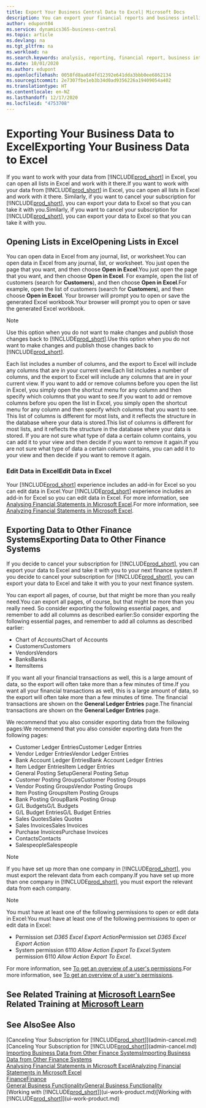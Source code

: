 ```yaml
---
title: Export Your Business Central Data to Excel| Microsoft Docs
description: You can export your financial reports and business intelligence data from Business Central  to Excel, or open your data in Excel.
author: edupont04
ms.service: dynamics365-business-central
ms.topic: article
ms.devlang: na
ms.tgt_pltfrm: na
ms.workload: na
ms.search.keywords: analysis, reporting, financial report, business intelligence, BI, Excel
ms.date: 10/01/2020
ms.author: edupont
ms.openlocfilehash: 0058fd8aa684fd12392e641dda3bbb0ee6862134
ms.sourcegitcommit: 2e7307fbe1eb3b34d0ad9356226a19409054a402
ms.translationtype: HT
ms.contentlocale: en-NZ
ms.lasthandoff: 12/17/2020
ms.locfileid: "4753708"
---
```

# <a name="exporting-your-business-data-to-excel"></a><span data-ttu-id="d309a-103">Exporting Your Business Data to Excel</span><span class="sxs-lookup"><span data-stu-id="d309a-103">Exporting Your Business Data to Excel</span></span>
<span data-ttu-id="d309a-104">If you want to work with your data from [!INCLUDE[prod_short](includes/prod_short.md)] in Excel, you can open all lists in Excel and work with it there.</span><span class="sxs-lookup"><span data-stu-id="d309a-104">If you want to work with your data from [!INCLUDE[prod_short](includes/prod_short.md)] in Excel, you can open all lists in Excel and work with it there.</span></span> <span data-ttu-id="d309a-105">Similarly, if you want to cancel your subscription for [!INCLUDE[prod_short](includes/prod_short.md)], you can export your data to Excel so that you can take it with you.</span><span class="sxs-lookup"><span data-stu-id="d309a-105">Similarly, if you want to cancel your subscription for [!INCLUDE[prod_short](includes/prod_short.md)], you can export your data to Excel so that you can take it with you.</span></span>

## <a name="opening-lists-in-excel"></a><span data-ttu-id="d309a-106">Opening Lists in Excel</span><span class="sxs-lookup"><span data-stu-id="d309a-106">Opening Lists in Excel</span></span>
<span data-ttu-id="d309a-107">You can open data in Excel from any journal, list, or worksheet.</span><span class="sxs-lookup"><span data-stu-id="d309a-107">You can open data in Excel from any journal, list, or worksheet.</span></span> <span data-ttu-id="d309a-108">You just open the page that you want, and then choose **Open in Excel**.</span><span class="sxs-lookup"><span data-stu-id="d309a-108">You just open the page that you want, and then choose **Open in Excel**.</span></span> <span data-ttu-id="d309a-109">For example, open the list of customers (search for **Customers**), and then choose **Open in Excel**.</span><span class="sxs-lookup"><span data-stu-id="d309a-109">For example, open the list of customers (search for **Customers**), and then choose **Open in Excel**.</span></span> <span data-ttu-id="d309a-110">Your browser will prompt you to open or save the generated Excel workbook.</span><span class="sxs-lookup"><span data-stu-id="d309a-110">Your browser will prompt you to open or save the generated Excel workbook.</span></span>  

> [!NOTE]
> <span data-ttu-id="d309a-111">Use this option when you do not want to make changes and publish those changes back to [!INCLUDE[prod_short](includes/prod_short.md)].</span><span class="sxs-lookup"><span data-stu-id="d309a-111">Use this option when you do not want to make changes and publish those changes back to [!INCLUDE[prod_short](includes/prod_short.md)].</span></span>  

<span data-ttu-id="d309a-112">Each list includes a number of columns, and the export to Excel will include any columns that are in your current view.</span><span class="sxs-lookup"><span data-stu-id="d309a-112">Each list includes a number of columns, and the export to Excel will include any columns that are in your current view.</span></span> <span data-ttu-id="d309a-113">If you want to add or remove columns before you open the list in Excel, you simply open the shortcut menu for any column and then specify which columns that you want to see.</span><span class="sxs-lookup"><span data-stu-id="d309a-113">If you want to add or remove columns before you open the list in Excel, you simply open the shortcut menu for any column and then specify which columns that you want to see.</span></span> <span data-ttu-id="d309a-114">This list of columns is different for most lists, and it reflects the structure in the database where your data is stored.</span><span class="sxs-lookup"><span data-stu-id="d309a-114">This list of columns is different for most lists, and it reflects the structure in the database where your data is stored.</span></span> <span data-ttu-id="d309a-115">If you are not sure what type of data a certain column contains, you can add it to your view and then decide if you want to remove it again.</span><span class="sxs-lookup"><span data-stu-id="d309a-115">If you are not sure what type of data a certain column contains, you can add it to your view and then decide if you want to remove it again.</span></span>  

### <a name="edit-data-in-excel"></a><span data-ttu-id="d309a-116">Edit Data in Excel</span><span class="sxs-lookup"><span data-stu-id="d309a-116">Edit Data in Excel</span></span>
<span data-ttu-id="d309a-117">Your [!INCLUDE[prod_short](includes/prod_short.md)] experience includes an add-in for Excel so you can edit data in Excel.</span><span class="sxs-lookup"><span data-stu-id="d309a-117">Your [!INCLUDE[prod_short](includes/prod_short.md)] experience includes an add-in for Excel so you can edit data in Excel.</span></span> <span data-ttu-id="d309a-118">For more information, see [Analysing Financial Statements in Microsoft Excel](finance-analyze-excel.md).</span><span class="sxs-lookup"><span data-stu-id="d309a-118">For more information, see [Analyzing Financial Statements in Microsoft Excel](finance-analyze-excel.md).</span></span>  

## <a name="exporting-data-to-other-finance-systems"></a><span data-ttu-id="d309a-119">Exporting Data to Other Finance Systems</span><span class="sxs-lookup"><span data-stu-id="d309a-119">Exporting Data to Other Finance Systems</span></span>
<span data-ttu-id="d309a-120">If you decide to cancel your subscription for [!INCLUDE[prod_short](includes/prod_short.md)], you can export your data to Excel and take it with you to your next finance system.</span><span class="sxs-lookup"><span data-stu-id="d309a-120">If you decide to cancel your subscription for [!INCLUDE[prod_short](includes/prod_short.md)], you can export your data to Excel and take it with you to your next finance system.</span></span>  

<span data-ttu-id="d309a-121">You can export all pages, of course, but that might be more than you really need.</span><span class="sxs-lookup"><span data-stu-id="d309a-121">You can export all pages, of course, but that might be more than you really need.</span></span> <span data-ttu-id="d309a-122">So consider exporting the following essential pages, and remember to add all columns as described earlier:</span><span class="sxs-lookup"><span data-stu-id="d309a-122">So consider exporting the following essential pages, and remember to add all columns as described earlier:</span></span>  

* <span data-ttu-id="d309a-123">Chart of Accounts</span><span class="sxs-lookup"><span data-stu-id="d309a-123">Chart of Accounts</span></span>  
* <span data-ttu-id="d309a-124">Customers</span><span class="sxs-lookup"><span data-stu-id="d309a-124">Customers</span></span>  
* <span data-ttu-id="d309a-125">Vendors</span><span class="sxs-lookup"><span data-stu-id="d309a-125">Vendors</span></span>  
* <span data-ttu-id="d309a-126">Banks</span><span class="sxs-lookup"><span data-stu-id="d309a-126">Banks</span></span>  
* <span data-ttu-id="d309a-127">Items</span><span class="sxs-lookup"><span data-stu-id="d309a-127">Items</span></span>  

<span data-ttu-id="d309a-128">If you want all your financial transactions as well, this is a large amount of data, so the export will often take more than a few minutes of time.</span><span class="sxs-lookup"><span data-stu-id="d309a-128">If you want all your financial transactions as well, this is a large amount of data, so the export will often take more than a few minutes of time.</span></span> <span data-ttu-id="d309a-129">The financial transactions are shown on the **General Ledger Entries** page.</span><span class="sxs-lookup"><span data-stu-id="d309a-129">The financial transactions are shown on the **General Ledger Entries** page.</span></span>  

<span data-ttu-id="d309a-130">We recommend that you also consider exporting data from the following pages:</span><span class="sxs-lookup"><span data-stu-id="d309a-130">We recommend that you also consider exporting data from the following pages:</span></span>  

* <span data-ttu-id="d309a-131">Customer Ledger Entries</span><span class="sxs-lookup"><span data-stu-id="d309a-131">Customer Ledger Entries</span></span>  
* <span data-ttu-id="d309a-132">Vendor Ledger Entries</span><span class="sxs-lookup"><span data-stu-id="d309a-132">Vendor Ledger Entries</span></span>  
* <span data-ttu-id="d309a-133">Bank Account Ledger Entries</span><span class="sxs-lookup"><span data-stu-id="d309a-133">Bank Account Ledger Entries</span></span>  
* <span data-ttu-id="d309a-134">Item Ledger Entries</span><span class="sxs-lookup"><span data-stu-id="d309a-134">Item Ledger Entries</span></span>  
* <span data-ttu-id="d309a-135">General Posting Setup</span><span class="sxs-lookup"><span data-stu-id="d309a-135">General Posting Setup</span></span>  
* <span data-ttu-id="d309a-136">Customer Posting Groups</span><span class="sxs-lookup"><span data-stu-id="d309a-136">Customer Posting Groups</span></span>  
* <span data-ttu-id="d309a-137">Vendor Posting Groups</span><span class="sxs-lookup"><span data-stu-id="d309a-137">Vendor Posting Groups</span></span>  
* <span data-ttu-id="d309a-138">Item Posting Groups</span><span class="sxs-lookup"><span data-stu-id="d309a-138">Item Posting Groups</span></span>  
* <span data-ttu-id="d309a-139">Bank Posting Group</span><span class="sxs-lookup"><span data-stu-id="d309a-139">Bank Posting Group</span></span>  
* <span data-ttu-id="d309a-140">G/L Budgets</span><span class="sxs-lookup"><span data-stu-id="d309a-140">G/L Budgets</span></span>  
* <span data-ttu-id="d309a-141">G/L Budget Entries</span><span class="sxs-lookup"><span data-stu-id="d309a-141">G/L Budget Entries</span></span>  
* <span data-ttu-id="d309a-142">Sales Quotes</span><span class="sxs-lookup"><span data-stu-id="d309a-142">Sales Quotes</span></span>  
* <span data-ttu-id="d309a-143">Sales Invoices</span><span class="sxs-lookup"><span data-stu-id="d309a-143">Sales Invoices</span></span>  
* <span data-ttu-id="d309a-144">Purchase Invoices</span><span class="sxs-lookup"><span data-stu-id="d309a-144">Purchase Invoices</span></span>  
* <span data-ttu-id="d309a-145">Contacts</span><span class="sxs-lookup"><span data-stu-id="d309a-145">Contacts</span></span>  
* <span data-ttu-id="d309a-146">Salespeople</span><span class="sxs-lookup"><span data-stu-id="d309a-146">Salespeople</span></span>  

> [!NOTE]  
> <span data-ttu-id="d309a-147">If you have set up more than one company in [!INCLUDE[prod_short](includes/prod_short.md)], you must export the relevant data from each company.</span><span class="sxs-lookup"><span data-stu-id="d309a-147">If you have set up more than one company in [!INCLUDE[prod_short](includes/prod_short.md)], you must export the relevant data from each company.</span></span>

> [!NOTE]
> <span data-ttu-id="d309a-148">You must have at least one of the following permissions to open or edit data in Excel:</span><span class="sxs-lookup"><span data-stu-id="d309a-148">You must have at least one of the following permissions to open or edit data in Excel:</span></span>
>    - <span data-ttu-id="d309a-149">Permission set *D365 Excel Export Action*</span><span class="sxs-lookup"><span data-stu-id="d309a-149">Permission set *D365 Excel Export Action*</span></span>  
>    - <span data-ttu-id="d309a-150">System permission 6110 *Allow Action Export To Excel*.</span><span class="sxs-lookup"><span data-stu-id="d309a-150">System permission 6110 *Allow Action Export To Excel*.</span></span>  

<span data-ttu-id="d309a-151">For more information, see [To get an overview of a user's permissions](ui-define-granular-permissions.md#to-get-an-overview-of-a-users-permissions).</span><span class="sxs-lookup"><span data-stu-id="d309a-151">For more information, see [To get an overview of a user's permissions](ui-define-granular-permissions.md#to-get-an-overview-of-a-users-permissions).</span></span>

## <a name="see-related-training-at-microsoft-learn"></a><span data-ttu-id="d309a-152">See Related Training at [Microsoft Learn](/learn/modules/configure-powerbi-excel-dynamics-365-business-central/index)</span><span class="sxs-lookup"><span data-stu-id="d309a-152">See Related Training at [Microsoft Learn](/learn/modules/configure-powerbi-excel-dynamics-365-business-central/index)</span></span>

## <a name="see-also"></a><span data-ttu-id="d309a-153">See Also</span><span class="sxs-lookup"><span data-stu-id="d309a-153">See Also</span></span>
<span data-ttu-id="d309a-154">[Canceling Your Subscription for [!INCLUDE[prod_short](includes/prod_short.md)]](admin-cancel.md)</span><span class="sxs-lookup"><span data-stu-id="d309a-154">[Canceling Your Subscription for [!INCLUDE[prod_short](includes/prod_short.md)]](admin-cancel.md)</span></span>  
[<span data-ttu-id="d309a-155">Importing Business Data from Other Finance Systems</span><span class="sxs-lookup"><span data-stu-id="d309a-155">Importing Business Data from Other Finance Systems</span></span>](across-import-data-configuration-packages.md)  
[<span data-ttu-id="d309a-156">Analysing Financial Statements in Microsoft Excel</span><span class="sxs-lookup"><span data-stu-id="d309a-156">Analyzing Financial Statements in Microsoft Excel</span></span>](finance-analyze-excel.md)  
[<span data-ttu-id="d309a-157">Finance</span><span class="sxs-lookup"><span data-stu-id="d309a-157">Finance</span></span>](finance.md)  
[<span data-ttu-id="d309a-158">General Business Functionality</span><span class="sxs-lookup"><span data-stu-id="d309a-158">General Business Functionality</span></span>](ui-across-business-areas.md)  
<span data-ttu-id="d309a-159">[Working with [!INCLUDE[prod_short](includes/prod_short.md)]](ui-work-product.md)</span><span class="sxs-lookup"><span data-stu-id="d309a-159">[Working with [!INCLUDE[prod_short](includes/prod_short.md)]](ui-work-product.md)</span></span>  
